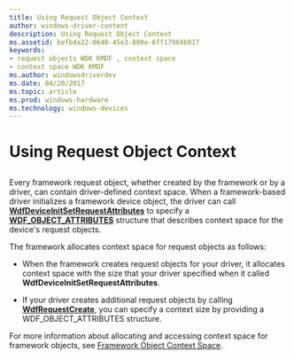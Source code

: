 ```yaml
---
title: Using Request Object Context
author: windows-driver-content
description: Using Request Object Context
ms.assetid: befb4a22-0640-45e3-890e-6ff17969b017
keywords:
- request objects WDK KMDF , context space
- context space WDK KMDF
ms.author: windowsdriverdev
ms.date: 04/20/2017
ms.topic: article
ms.prod: windows-hardware
ms.technology: windows-devices
---
```


# Using Request Object Context


## <a href="" id="ddk-using-request-object-context-df"></a>


Every framework request object, whether created by the framework or by a driver, can contain driver-defined context space. When a framework-based driver initializes a framework device object, the driver can call [**WdfDeviceInitSetRequestAttributes**](https://msdn.microsoft.com/library/windows/hardware/ff546786) to specify a [**WDF\_OBJECT\_ATTRIBUTES**](https://msdn.microsoft.com/library/windows/hardware/ff552400) structure that describes context space for the device's request objects.

The framework allocates context space for request objects as follows:

-   When the framework creates request objects for your driver, it allocates context space with the size that your driver specified when it called **WdfDeviceInitSetRequestAttributes**.

-   If your driver creates additional request objects by calling [**WdfRequestCreate**](https://msdn.microsoft.com/library/windows/hardware/ff549951), you can specify a context size by providing a WDF\_OBJECT\_ATTRIBUTES structure.

For more information about allocating and accessing context space for framework objects, see [Framework Object Context Space](framework-object-context-space.md).

 

 





